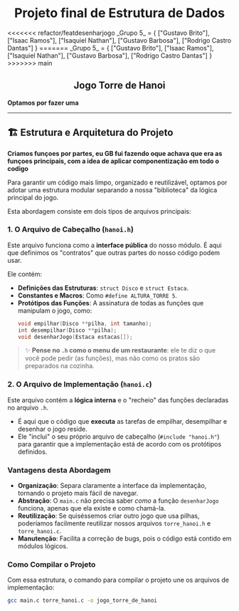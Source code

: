 
<h1 align="center"> Projeto final de Estrutura de Dados</h1>
<<<<<<< refactor/featdesenharjogo
_Grupo 5_ = { 
    ["Gustavo Brito"], 
    ["Isaac Ramos"], 
    ["Isaquiel Nathan"], 
    ["Gustavo Barbosa"], 
    ["Rodrigo Castro Dantas"] 
    }
=======
_Grupo 5_ = {
["Gustavo Brito"],
["Isaac Ramos"],
["Isaquiel Nathan"],
["Gustavo Barbosa"],
["Rodrigo Castro Dantas"]
}
>>>>>>> main


<h2 align="center"> Jogo Torre de Hanoi</h2>

__Optamos por fazer uma__




---

## 🏗️ Estrutura e Arquitetura do Projeto

__Criamos funçoes por partes, eu GB fui fazendo oque achava que era as funçoes principais, com a idea de aplicar componentização em todo o codigo__

Para garantir um código mais limpo, organizado e reutilizável, optamos por adotar uma estrutura modular separando a nossa "biblioteca" da lógica principal do jogo.

Esta abordagem consiste em dois tipos de arquivos principais:

### 1. O Arquivo de Cabeçalho (`hanoi.h`)

Este arquivo funciona como a **interface pública** do nosso módulo. É aqui que definimos os "contratos" que outras partes do nosso código podem usar.

Ele contém:
* **Definições das Estruturas**: `struct Disco` e `struct Estaca`.
* **Constantes e Macros**: Como `#define ALTURA_TORRE 5`.
* **Protótipos das Funções**: A assinatura de todas as funções que manipulam o jogo, como:
    ```c
    void empilhar(Disco **pilha, int tamanho);
    int desempilhar(Disco **pilha);
    void desenharJogo(Estaca estacas[]);
    ```

> ✨ **Pense no `.h` como o menu de um restaurante**: ele te diz o que você pode pedir (as funções), mas não como os pratos são preparados na cozinha.

### 2. O Arquivo de Implementação (`hanoi.c`)

Este arquivo contém a **lógica interna** e o "recheio" das funções declaradas no arquivo `.h`.

* É aqui que o código que **executa** as tarefas de empilhar, desempilhar e desenhar o jogo reside.
* Ele "inclui" o seu próprio arquivo de cabeçalho (`#include "hanoi.h"`) para garantir que a implementação está de acordo com os protótipos definidos.

### Vantagens desta Abordagem

* **Organização**: Separa claramente a interface da implementação, tornando o projeto mais fácil de navegar.
* **Abstração**: O `main.c` não precisa saber *como* a função `desenharJogo` funciona, apenas que ela existe e como chamá-la.
* **Reutilização**: Se quiséssemos criar outro jogo que usa pilhas, poderíamos facilmente reutilizar nossos arquivos `torre_hanoi.h` e `torre_hanoi.c`.
* **Manutenção**: Facilita a correção de bugs, pois o código está contido em módulos lógicos.

### Como Compilar o Projeto

Com essa estrutura, o comando para compilar o projeto une os arquivos de implementação:
```bash
gcc main.c torre_hanoi.c -o jogo_torre_de_hanoi


